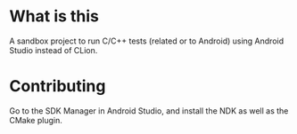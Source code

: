 # What is this
A sandbox project to run C/C++ tests (related or to Android) using Android Studio instead of CLion.

# Contributing
Go to the SDK Manager in Android Studio, and install the NDK as well as the CMake plugin.
